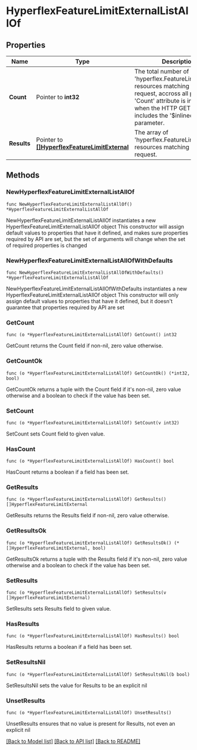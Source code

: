 # HyperflexFeatureLimitExternalListAllOf

## Properties

Name | Type | Description | Notes
------------ | ------------- | ------------- | -------------
**Count** | Pointer to **int32** | The total number of &#39;hyperflex.FeatureLimitExternal&#39; resources matching the request, accross all pages. The &#39;Count&#39; attribute is included when the HTTP GET request includes the &#39;$inlinecount&#39; parameter. | [optional] 
**Results** | Pointer to [**[]HyperflexFeatureLimitExternal**](HyperflexFeatureLimitExternal.md) | The array of &#39;hyperflex.FeatureLimitExternal&#39; resources matching the request. | [optional] 

## Methods

### NewHyperflexFeatureLimitExternalListAllOf

`func NewHyperflexFeatureLimitExternalListAllOf() *HyperflexFeatureLimitExternalListAllOf`

NewHyperflexFeatureLimitExternalListAllOf instantiates a new HyperflexFeatureLimitExternalListAllOf object
This constructor will assign default values to properties that have it defined,
and makes sure properties required by API are set, but the set of arguments
will change when the set of required properties is changed

### NewHyperflexFeatureLimitExternalListAllOfWithDefaults

`func NewHyperflexFeatureLimitExternalListAllOfWithDefaults() *HyperflexFeatureLimitExternalListAllOf`

NewHyperflexFeatureLimitExternalListAllOfWithDefaults instantiates a new HyperflexFeatureLimitExternalListAllOf object
This constructor will only assign default values to properties that have it defined,
but it doesn't guarantee that properties required by API are set

### GetCount

`func (o *HyperflexFeatureLimitExternalListAllOf) GetCount() int32`

GetCount returns the Count field if non-nil, zero value otherwise.

### GetCountOk

`func (o *HyperflexFeatureLimitExternalListAllOf) GetCountOk() (*int32, bool)`

GetCountOk returns a tuple with the Count field if it's non-nil, zero value otherwise
and a boolean to check if the value has been set.

### SetCount

`func (o *HyperflexFeatureLimitExternalListAllOf) SetCount(v int32)`

SetCount sets Count field to given value.

### HasCount

`func (o *HyperflexFeatureLimitExternalListAllOf) HasCount() bool`

HasCount returns a boolean if a field has been set.

### GetResults

`func (o *HyperflexFeatureLimitExternalListAllOf) GetResults() []HyperflexFeatureLimitExternal`

GetResults returns the Results field if non-nil, zero value otherwise.

### GetResultsOk

`func (o *HyperflexFeatureLimitExternalListAllOf) GetResultsOk() (*[]HyperflexFeatureLimitExternal, bool)`

GetResultsOk returns a tuple with the Results field if it's non-nil, zero value otherwise
and a boolean to check if the value has been set.

### SetResults

`func (o *HyperflexFeatureLimitExternalListAllOf) SetResults(v []HyperflexFeatureLimitExternal)`

SetResults sets Results field to given value.

### HasResults

`func (o *HyperflexFeatureLimitExternalListAllOf) HasResults() bool`

HasResults returns a boolean if a field has been set.

### SetResultsNil

`func (o *HyperflexFeatureLimitExternalListAllOf) SetResultsNil(b bool)`

 SetResultsNil sets the value for Results to be an explicit nil

### UnsetResults
`func (o *HyperflexFeatureLimitExternalListAllOf) UnsetResults()`

UnsetResults ensures that no value is present for Results, not even an explicit nil

[[Back to Model list]](../README.md#documentation-for-models) [[Back to API list]](../README.md#documentation-for-api-endpoints) [[Back to README]](../README.md)


